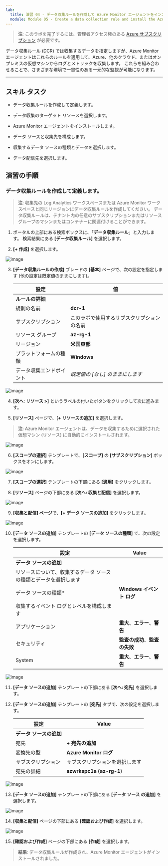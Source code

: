 ```yaml
---
lab:
  title: 演習 04 - データ収集ルールを作成して Azure Monitor エージェントをインストールする
  module: Module 05 - Create a data collection rule and install the Azure Monitor Agent
---
```



>**注**: このラボを完了するには、管理者アクセス権のある [Azure サブスクリプション](https://azure.microsoft.com/en-us/free/?azure-portal=true) が必要です。 


データ収集ルール (DCR) では収集するデータを指定しますが、Azure Monitor エージェントはこれらのルールを適用して、Azure、他のクラウド、またはオンプレミスの仮想マシンからログとメトリックを収集します。 これらを組み合わせることで、さまざまな環境で一貫性のある一元的な監視が可能になります。

---

## スキル タスク

- データ収集ルールを作成して定義します。

- データ収集のターゲット リソースを選択します。

- Azure Monitor エージェントをインストールします。
  
- データ ソースと収集先を構成します。

- 収集するデータ ソースの種類とデータを選択します。

- データ配信先を選択します。

## 演習の手順 

### データ収集ルールを作成して定義します。

>**注**: 収集先の Log Analytics ワークスペースまたは Azure Monitor ワークスペースと同じリージョンにデータ収集ルールを作成してください。 データ収集ルールは、テナント内の任意のサブスクリプションまたはリソース グループのマシンまたはコンテナーに関連付けることができます。

1. ポータルの上部にある検索ボックスに、「**データ収集ルール**」と入力します。 検索結果にある **[データ収集ルール]** を選択します。
  
2. **[+ 作成]** を選択します。

![image](https://github.com/user-attachments/assets/99b9ac51-f2f4-466f-80bb-79d74874b573)

3. **[データ収集ルールの作成]** ブレードの **[基本]** ページで、次の設定を指定します (他の設定は既定値のままにします)。

    |設定|値|
    |---|---|
    |**ルールの詳細**|
    |規則の名前|**dcr-1**|
    |サブスクリプション|このラボで使用するサブスクリプションの名前|
    |リソース グループ|**az-rg-1**|
    |リージョン|**米国東部**|
    |プラットフォームの種類|**Windows**|
    |データ収集エンドポイント|*既定値の [なし] のままにします*|

![image](https://github.com/user-attachments/assets/35c527cf-499d-44b9-966f-0114b8643ef2)

4. **[次へ: リソース >]** というラベルの付いたボタンをクリックして次に進みます。
   
5. **[リソース]** ページで、**[+ リソースの追加]** を選択します。
  
>**注**: Azure Monitor エージェントは、データを収集するために選択された仮想マシン (リソース) に自動的にインストールされます。

![image](https://github.com/user-attachments/assets/47174eb4-4343-49a2-b49d-e9dee76787e4)

6. **[スコープの選択]** テンプレートで、**[スコープ]** の **[サブスクリプション]** ボックスをオンにします。

![image](https://github.com/user-attachments/assets/2215e8cd-5047-4fc6-91ba-b2c645571bbd)

7. **[スコープの選択]** テンプレートの下部にある **[適用]** をクリックします。
  
8. **[リソース]** ページの下部にある **[次へ: 収集と配信]** を選択します。 

![image](https://github.com/user-attachments/assets/717226c3-5ce0-454f-93a4-11b0e67d5a23)

9. **[収集と配信] ページ**で、**[+ データ ソースの追加]** をクリックします。

![image](https://github.com/user-attachments/assets/0809cf5b-a460-40d1-8508-e42ba7ce78c1)

10. **[データ ソースの追加]** テンプレートの **[データ ソースの種類]** で、次の設定を選択します。
    
    |設定|Value|
    |---|---|
    |**データ ソースの追加**|
    |リソースについて、収集するデータ ソースの種類とデータを選択します|
    |データ ソースの種類*|**Windows イベント ログ**|
    |収集するイベント ログとレベルを構成します|
    |アプリケーション|**重大**、**エラー**、**警告**|
    |セキュリティ|**監査の成功**、**監査の失敗**|
    |System|**重大**、**エラー**、**警告**|

![image](https://github.com/user-attachments/assets/5bc891ea-8cef-4baa-95c4-a432364179b1)

11. **[データ ソースの追加]** テンプレートの下部にある **[次へ: 宛先]** を選択します。
   
12. **[データ ソースの追加]** テンプレートの **[宛先]** タブで、次の設定を選択します。
    
    |設定|Value|
    |---|---|
    |**データ ソースの追加**|
    |宛先|**+ 宛先の追加**|
    |変換先の型|**Azure Monitor ログ**|
    |サブスクリプション|サブスクリプションを選択します|
    |宛先の詳細|**azwrkspc1a (az-rg-1**)

![image](https://github.com/user-attachments/assets/e00c17c8-5a70-4caa-8504-92f482cc5e57)

13. **[データ ソースの追加]** テンプレートの下部にある **[データ ソース の追加]** を選択します。

![image](https://github.com/user-attachments/assets/4277089c-971c-4334-a49d-6ac6bfe93ff4)

14. **[収集と配信]** ページの下部にある **[確認および作成]** を選択します。

![image](https://github.com/user-attachments/assets/0235fed9-6309-444c-9269-b9dbd1118b63)

15. **[確認および作成]** ページの下部にある **[作成]** を選択します。

> **結果**: データ収集ルールが作成され、Azure Monitor エージェントがインストールされました。
